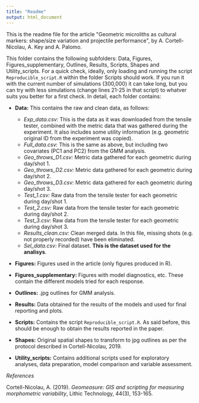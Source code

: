 ```yaml
---
title: "Readme"
output: html_document
---
```


This is the readme file for the article "Geometric microliths as cultural markers: shape/size variation and projectile performance", by A. Cortell-Nicolau, A. Key and A. Palomo.

This folder contains the following subfolders: Data, Figures, Figures_supplementary, Outlines, Results, Scripts, Shapes and Utility_scripts. For a quick check, ideally, only loading and running the script `Reproducible_script.R` within the folder Scripts should work. If you run it with the current number of simulations (300,000) it can take long, but you can try with less simulations (change lines 21-25 in that script) to whatver suits you better for a first check. In detail, each folder contains:

* **Data:** This contains the raw and clean data, as follows:
  * *Exp_data.csv:* This is the data as it was downloaded from the tensile tester, combined with the metric data that was gathered during the experiment. It also includes some utility information (e.g. geometric original ID from the experiment was copied).
  * *Full_data.csv:* This is the same as above, but including two covariates (PC1 and PC2) from the GMM analysis.
  * *Geo_throws_D1.csv:* Metric data gathered for each geometric during day/shot 1.
  * *Geo_throws_D2.csv:* Metric data gathered for each geometric during day/shot 2.
  * *Geo_throws_D3.csv:* Metric data gathered for each geometric during day/shot 3.
  * *Test_1.csv:* Raw data from the tensile tester for each geometric during day/shot 1.
  * *Test_2.csv:* Raw data from the tensile tester for each geometric during day/shot 2. 
  * *Test_3.csv:* Raw data from the tensile tester for each geometric during day/shot 3.
  * *Results_clean.csv:* Clean merged data. In this file, missing shots (e.g. not properly recorded) have been eliminated.
  * *Sel_data.csv:* Final dataset. **This is the dataset used for the analisys**.

* **Figures:** Figures used in the article (only figures produced in R).

* **Figures_supplementary:** Figures with model diagnostics, etc. These contain the different models tried for each response.

* **Outlines:** .jpg outlines for GMM analysis.

* **Results:** Data obtained for the results of the models and used for final reporting and plots.

* **Scripts:** Contains the script `Reproducible_script.R`. As said before, this should be enough to obtain the results reported in the paper.

* **Shapes:** Original spatial shapes to transform to jpg outlines as per the protocol described in Cortell-Nicolau, 2019.

* **Utility_scripts:** Contains additional scripts used for exploratory analyses, data preparation, model comparison and variable assessment.

*References*

Cortell-Nicolau, A. (2019). *Geomeasure: GIS and scripting for measuring morphometric variability*, Lithic Technology, 44(3), 153-165.
